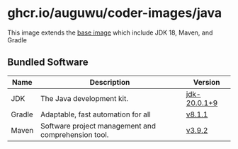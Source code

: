 # ghcr.io/auguwu/coder-images/java
This image extends the [base image](https://github.com/auguwu/coder-images/pkgs/container/coder-images%2Fbase) which include JDK 18, Maven, and Gradle

## Bundled Software
| Name   | Description                                         | Version                         |
| ------ | --------------------------------------------------- | ------------------------------- |
| JDK    | The Java development kit.                           | [jdk-20.0.1+9][temurin-release] |
| Gradle | Adaptable, fast automation for all                  | [v8.1.1][gradle-release]        |
| Maven  | Software project management and comprehension tool. | [v3.9.2][maven-release]         |

[temurin-release]: https://github.com/adoptium/temurin20-binaries/releases/tag/jdk-20.0.1%2B9
[gradle-release]:  https://github.com/gradle/gradle/releases/tag/v8.1.1
[maven-release]:   https://github.com/apache/maven/releases/tag/maven-3.9.2
